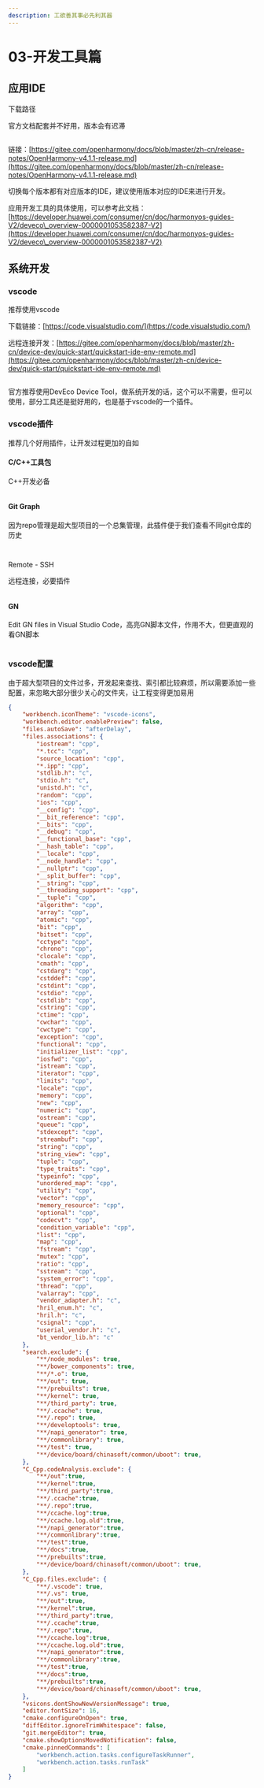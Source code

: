 ```yaml
---
description: 工欲善其事必先利其器
---
```


# 03-开发工具篇

## 应用IDE

下载路径

官方文档配套并不好用，版本会有迟滞



<figure><img src=".gitbook/assets/image (5) (1) (1).png" alt=""><figcaption></figcaption></figure>

链接：[https://gitee.com/openharmony/docs/blob/master/zh-cn/release-notes/OpenHarmony-v4.1.1-release.md](https://gitee.com/openharmony/docs/blob/master/zh-cn/release-notes/OpenHarmony-v4.1.1-release.md)

切换每个版本都有对应版本的IDE，建议使用版本对应的IDE来进行开发。

应用开发工具的具体使用，可以参考此文档：[https://developer.huawei.com/consumer/cn/doc/harmonyos-guides-V2/deveco\_overview-0000001053582387-V2](https://developer.huawei.com/consumer/cn/doc/harmonyos-guides-V2/deveco\_overview-0000001053582387-V2)

## 系统开发

### vscode

推荐使用vscode

下载链接：[https://code.visualstudio.com/](https://code.visualstudio.com/)

远程连接开发：[https://gitee.com/openharmony/docs/blob/master/zh-cn/device-dev/quick-start/quickstart-ide-env-remote.md](https://gitee.com/openharmony/docs/blob/master/zh-cn/device-dev/quick-start/quickstart-ide-env-remote.md)

<figure><img src=".gitbook/assets/image (6) (1).png" alt=""><figcaption></figcaption></figure>

官方推荐使用DevEco Device Tool，做系统开发的话，这个可以不需要，但可以使用，部分工具还是挺好用的，也是基于vscode的一个插件。

### vscode插件

推荐几个好用插件，让开发过程更加的自如

#### C/C++工具包

C++开发必备

<figure><img src=".gitbook/assets/image (7) (1).png" alt=""><figcaption></figcaption></figure>

#### Git Graph

因为repo管理是超大型项目的一个总集管理，此插件便于我们查看不同git仓库的历史

<figure><img src=".gitbook/assets/image (9).png" alt=""><figcaption></figcaption></figure>

<figure><img src=".gitbook/assets/image (10).png" alt=""><figcaption></figcaption></figure>

Remote - SSH

远程连接，必要插件

<figure><img src=".gitbook/assets/image (11).png" alt=""><figcaption></figcaption></figure>

#### GN

Edit GN files in Visual Studio Code，高亮GN脚本文件，作用不大，但更直观的看GN脚本

<figure><img src=".gitbook/assets/image (12).png" alt=""><figcaption></figcaption></figure>



### vscode配置

由于超大型项目的文件过多，开发起来查找、索引都比较麻烦，所以需要添加一些配置，来忽略大部分很少关心的文件夹，让工程变得更加易用

```json
{
    "workbench.iconTheme": "vscode-icons",
    "workbench.editor.enablePreview": false,
    "files.autoSave": "afterDelay",
    "files.associations": {
        "iostream": "cpp",
        "*.tcc": "cpp",
        "source_location": "cpp",
        "*.ipp": "cpp",
        "stdlib.h": "c",
        "stdio.h": "c",
        "unistd.h": "c",
        "random": "cpp",
        "ios": "cpp",
        "__config": "cpp",
        "__bit_reference": "cpp",
        "__bits": "cpp",
        "__debug": "cpp",
        "__functional_base": "cpp",
        "__hash_table": "cpp",
        "__locale": "cpp",
        "__node_handle": "cpp",
        "__nullptr": "cpp",
        "__split_buffer": "cpp",
        "__string": "cpp",
        "__threading_support": "cpp",
        "__tuple": "cpp",
        "algorithm": "cpp",
        "array": "cpp",
        "atomic": "cpp",
        "bit": "cpp",
        "bitset": "cpp",
        "cctype": "cpp",
        "chrono": "cpp",
        "clocale": "cpp",
        "cmath": "cpp",
        "cstdarg": "cpp",
        "cstddef": "cpp",
        "cstdint": "cpp",
        "cstdio": "cpp",
        "cstdlib": "cpp",
        "cstring": "cpp",
        "ctime": "cpp",
        "cwchar": "cpp",
        "cwctype": "cpp",
        "exception": "cpp",
        "functional": "cpp",
        "initializer_list": "cpp",
        "iosfwd": "cpp",
        "istream": "cpp",
        "iterator": "cpp",
        "limits": "cpp",
        "locale": "cpp",
        "memory": "cpp",
        "new": "cpp",
        "numeric": "cpp",
        "ostream": "cpp",
        "queue": "cpp",
        "stdexcept": "cpp",
        "streambuf": "cpp",
        "string": "cpp",
        "string_view": "cpp",
        "tuple": "cpp",
        "type_traits": "cpp",
        "typeinfo": "cpp",
        "unordered_map": "cpp",
        "utility": "cpp",
        "vector": "cpp",
        "memory_resource": "cpp",
        "optional": "cpp",
        "codecvt": "cpp",
        "condition_variable": "cpp",
        "list": "cpp",
        "map": "cpp",
        "fstream": "cpp",
        "mutex": "cpp",
        "ratio": "cpp",
        "sstream": "cpp",
        "system_error": "cpp",
        "thread": "cpp",
        "valarray": "cpp",
        "vendor_adapter.h": "c",
        "hril_enum.h": "c",
        "hril.h": "c",
        "csignal": "cpp",
        "userial_vendor.h": "c",
        "bt_vendor_lib.h": "c"
    },
    "search.exclude": {
        "**/node_modules": true,
        "**/bower_components": true,
        "**/*.o": true,
        "**/out": true,
        "**/prebuilts": true,
        "**/kernel": true,
        "**/third_party": true,
        "**/.ccache": true,
        "**/.repo": true,
        "**/developtools": true,
        "**/napi_generator": true,
        "**/commonlibrary": true,
        "**/test": true,
        "**/device/board/chinasoft/common/uboot": true,
    },
    "C_Cpp.codeAnalysis.exclude": {
        "**/out":true,
        "**/kernel":true,
        "**/third_party":true,
        "**/.ccache":true,
        "**/.repo":true,
        "**/ccache.log":true,
        "**/ccache.log.old":true,
        "**/napi_generator":true,
        "**/commonlibrary":true,
        "**/test":true,
        "**/docs":true,
        "**/prebuilts":true,
        "**/device/board/chinasoft/common/uboot": true,
    },
    "C_Cpp.files.exclude": {
        "**/.vscode": true,
        "**/.vs": true,
        "**/out":true,
        "**/kernel":true,
        "**/third_party":true,
        "**/.ccache":true,
        "**/.repo":true,
        "**/ccache.log":true,
        "**/ccache.log.old":true,
        "**/napi_generator":true,
        "**/commonlibrary":true,
        "**/test":true,
        "**/docs":true,
        "**/prebuilts":true,
        "**/device/board/chinasoft/common/uboot": true,
    },
    "vsicons.dontShowNewVersionMessage": true,
    "editor.fontSize": 16,
    "cmake.configureOnOpen": true,
    "diffEditor.ignoreTrimWhitespace": false,
    "git.mergeEditor": true,
    "cmake.showOptionsMovedNotification": false,
    "cmake.pinnedCommands": [
        "workbench.action.tasks.configureTaskRunner",
        "workbench.action.tasks.runTask"
    ]
}
```

